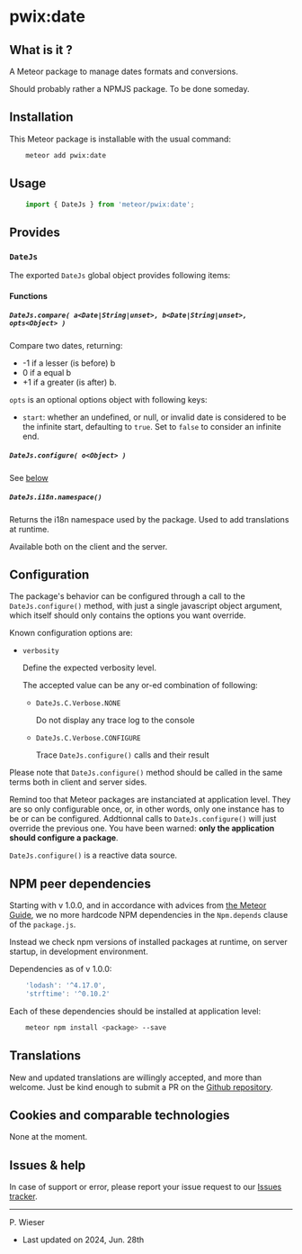# pwix:date

## What is it ?

A Meteor package to manage dates formats and conversions.

Should probably rather a NPMJS package. To be done someday.

## Installation

This Meteor package is installable with the usual command:

```sh
    meteor add pwix:date
```

## Usage

```js
    import { DateJs } from 'meteor/pwix:date';
```

## Provides

### `DateJs`

The exported `DateJs` global object provides following items:

#### Functions

##### `DateJs.compare( a<Date|String|unset>, b<Date|String|unset>, opts<Object> )`

Compare two dates, returning:

- -1 if a lesser (is before) b
- 0 if a equal b
- +1 if a greater (is after) b.

`opts` is an optional options object with following keys:

- `start`: whether an undefined, or null, or invalid date is considered to be the infinite start, defaulting to `true`. Set to `false` to consider an infinite end.

##### `DateJs.configure( o<Object> )`

See [below](#configuration)

##### `DateJs.i18n.namespace()`

Returns the i18n namespace used by the package. Used to add translations at runtime.

Available both on the client and the server.

## Configuration

The package's behavior can be configured through a call to the `DateJs.configure()` method, with just a single javascript object argument, which itself should only contains the options you want override.

Known configuration options are:

- `verbosity`

    Define the expected verbosity level.

    The accepted value can be any or-ed combination of following:

    - `DateJs.C.Verbose.NONE`

        Do not display any trace log to the console

    - `DateJs.C.Verbose.CONFIGURE`

        Trace `DateJs.configure()` calls and their result

Please note that `DateJs.configure()` method should be called in the same terms both in client and server sides.

Remind too that Meteor packages are instanciated at application level. They are so only configurable once, or, in other words, only one instance has to be or can be configured. Addtionnal calls to `DateJs.configure()` will just override the previous one. You have been warned: **only the application should configure a package**.

`DateJs.configure()` is a reactive data source.

## NPM peer dependencies

Starting with v 1.0.0, and in accordance with advices from [the Meteor Guide](https://guide.meteor.com/writing-atmosphere-packages.html#peer-npm-dependencies), we no more hardcode NPM dependencies in the `Npm.depends` clause of the `package.js`.

Instead we check npm versions of installed packages at runtime, on server startup, in development environment.

Dependencies as of v 1.0.0:

```js
    'lodash': '^4.17.0',
    'strftime': '^0.10.2'
```

Each of these dependencies should be installed at application level:

```sh
    meteor npm install <package> --save
```

## Translations

New and updated translations are willingly accepted, and more than welcome. Just be kind enough to submit a PR on the [Github repository](https://github.com/trychlos/pwix-date/pulls).

## Cookies and comparable technologies

None at the moment.

## Issues & help

In case of support or error, please report your issue request to our [Issues tracker](https://github.com/trychlos/pwix-date/issues).

---
P. Wieser
- Last updated on 2024, Jun. 28th
